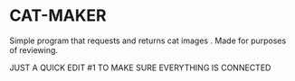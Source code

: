 # CAT-MAKER
Simple program that requests and returns cat images . Made for purposes of reviewing.



JUST A QUICK EDIT  #1 TO MAKE SURE EVERYTHING IS CONNECTED